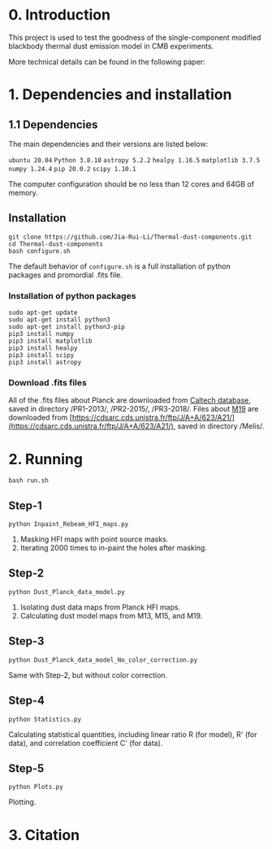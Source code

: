 # 0. Introduction
This project is used to test the goodness of the single-component modified blackbody thermal dust emission model in CMB experiments. 

More technical details can be found in the following paper: 

# 1. Dependencies and installation
## 1.1 Dependencies
The main dependencies and their versions are listed below: 

`ubuntu 20.04`
`Python 3.8.10`
`astropy 5.2.2`
`healpy 1.16.5`
`matplotlib 3.7.5`
`numpy 1.24.4`
`pip 20.0.2`
`scipy 1.10.1`

The computer configuration should be no less than 12 cores and 64GB of memory. 

## Installation

```
git clone https://github.com/Jia-Rui-Li/Thermal-dust-components.git
cd Thermal-dust-components
bash configure.sh
```

The default behavior of `configure.sh` is a full installation of python packages and promordial .fits file. 

### Installation of python packages
```
sudo apt-get update
sudo apt-get install python3
sudo apt-get install python3-pip
pip3 install numpy
pip3 install matplotlib
pip3 install healpy
pip3 install scipy
pip3 install astropy
```

### Download .fits files 
All of the .fits files about Planck are downloaded from [Caltech database](https://irsa.ipac.caltech.edu/data/Planck/), 
saved in directory /PR1-2013/, /PR2-2015/, /PR3-2018/. 
Files about [M19](https://doi.org/10.1051/0004-6361/201834394) are downloaded from [https://cdsarc.cds.unistra.fr/ftp/J/A+A/623/A21/](https://cdsarc.cds.unistra.fr/ftp/J/A+A/623/A21/), 
saved in directory /Melis/. 

# 2. Running
```
bash run.sh
```
## Step-1
```
python Inpaint_Rebeam_HFI_maps.py
```

1. Masking HFI maps with point source masks. 
2. Iterating 2000 times to in-paint the holes after masking. 

## Step-2
```
python Dust_Planck_data_model.py
```
1. Isolating dust data maps from Planck HFI maps. 
2. Calculating dust model maps from M13, M15, and M19. 

## Step-3
```
python Dust_Planck_data_model_No_color_correction.py
```
Same with Step-2, but without color correction. 

## Step-4
```
python Statistics.py
```
Calculating statistical quantities, including linear ratio R (for model), R' (for data), and correlation coefficient C' (for data). 

## Step-5
```
python Plots.py
```
Plotting. 

# 3. Citation

